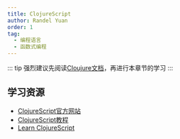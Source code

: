 ```yaml
---
title: ClojureScript
author: Randel Yuan
order: 1
tag:
  - 编程语言
  - 函数式编程
---
```


::: tip
强烈建议先阅读[Cloujure文档](/program/Clojure/clojure.md)，再进行本章节的学习
:::

## 学习资源
- [ClojureScript官方网站](https://clojurescript.org/)
- [ClojureScript教程](https://cljs.info/cheatsheet/)
- [Learn ClojureScript](https://www.learn-clojurescript.com/)